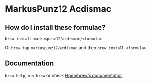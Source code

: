 # MarkusPunz12 Acdismac

## How do I install these formulae?

`brew install markuspunz12/acdismac/<formula>`

Or `brew tap markuspunz12/acdismac` and then `brew install <formula>`.

## Documentation

`brew help`, `man brew` or check [Homebrew's documentation](https://docs.brew.sh).
